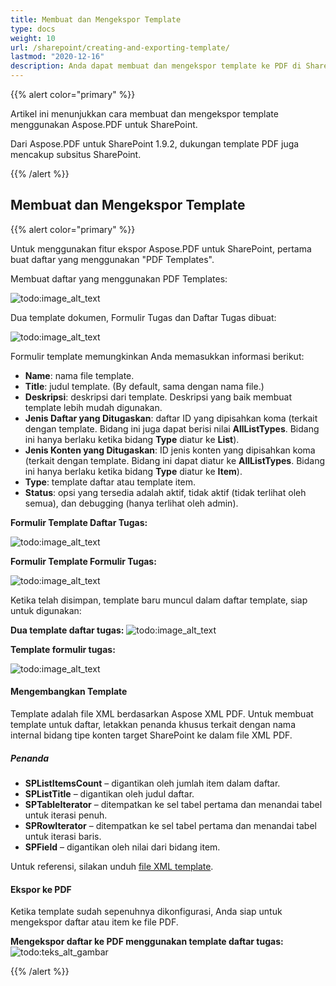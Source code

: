 ```yaml
---
title: Membuat dan Mengekspor Template
type: docs
weight: 10
url: /sharepoint/creating-and-exporting-template/
lastmod: "2020-12-16"
description: Anda dapat membuat dan mengekspor template ke PDF di SharePoint menggunakan PDF SharePoint API.
---
```


{{% alert color="primary" %}}

Artikel ini menunjukkan cara membuat dan mengekspor template menggunakan Aspose.PDF untuk SharePoint.

Dari Aspose.PDF untuk SharePoint 1.9.2, dukungan template PDF juga mencakup subsitus SharePoint.

{{% /alert %}}

## **Membuat dan Mengekspor Template**
{{% alert color="primary" %}}

Untuk menggunakan fitur ekspor Aspose.PDF untuk SharePoint, pertama buat daftar yang menggunakan "PDF Templates".

Membuat daftar yang menggunakan PDF Templates:

![todo:image_alt_text](creating-and-exporting-template_1.png)

Dua template dokumen, Formulir Tugas dan Daftar Tugas dibuat:

![todo:image_alt_text](creating-and-exporting-template_2.png)

Formulir template memungkinkan Anda memasukkan informasi berikut:

- **Name**: nama file template.
- **Title**: judul template.
 (By default, sama dengan nama file.)
- **Deskripsi**: deskripsi dari template. Deskripsi yang baik membuat template lebih mudah digunakan.
- **Jenis Daftar yang Ditugaskan**: daftar ID yang dipisahkan koma (terkait dengan template. Bidang ini juga dapat berisi nilai **AllListTypes**. Bidang ini hanya berlaku ketika bidang **Type** diatur ke **List**).
- **Jenis Konten yang Ditugaskan**: ID jenis konten yang dipisahkan koma (terkait dengan template. Bidang ini dapat diatur ke **AllListTypes**. Bidang ini hanya berlaku ketika bidang **Type** diatur ke **Item**).
- **Type**: template daftar atau template item.
- **Status**: opsi yang tersedia adalah aktif, tidak aktif (tidak terlihat oleh semua), dan debugging (hanya terlihat oleh admin).

**Formulir Template Daftar Tugas:**

![todo:image_alt_text](creating-and-exporting-template_3.png)

**Formulir Template Formulir Tugas:**

![todo:image_alt_text](creating-and-exporting-template_4.png)

Ketika telah disimpan, template baru muncul dalam daftar template, siap untuk digunakan:

**Dua template daftar tugas:**
![todo:image_alt_text](creating-and-exporting-template_5.png)

**Template formulir tugas:**

![todo:image_alt_text](creating-and-exporting-template_6.png)

#### **Mengembangkan Template**
Template adalah file XML berdasarkan Aspose XML PDF. Untuk membuat template untuk daftar, letakkan penanda khusus terkait dengan nama internal bidang tipe konten target SharePoint ke dalam file XML PDF.
##### **Penanda**
- **SPListItemsCount** – digantikan oleh jumlah item dalam daftar.
- **SPListTitle** – digantikan oleh judul daftar.
- **SPTableIterator** – ditempatkan ke sel tabel pertama dan menandai tabel untuk iterasi penuh.
- **SPRowIterator** – ditempatkan ke sel tabel pertama dan menandai tabel untuk iterasi baris.
- **SPField** – digantikan oleh nilai dari bidang item.

Untuk referensi, silakan unduh [file XML template](attachments/8421394/8618082.zip).
#### **Ekspor ke PDF**
Ketika template sudah sepenuhnya dikonfigurasi, Anda siap untuk mengekspor daftar atau item ke file PDF.

**Mengekspor daftar ke PDF menggunakan template daftar tugas:**
![todo:teks_alt_gambar](creating-and-exporting-template_7.png)

{{% /alert %}}